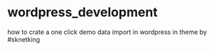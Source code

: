 # wordpress_development
how to crate a one click demo data import in wordpress in theme 
by #sknetking 
